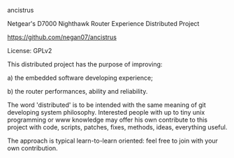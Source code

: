 ancistrus

Netgear's D7000 Nighthawk Router Experience Distributed Project

https://github.com/negan07/ancistrus

License: GPLv2


This distributed project has the purpose of improving:

a) the embedded software developing experience;

b) the router performances, ability and reliability.

The word 'distributed' is to be intended with the same meaning of git developing system philosophy.
Interested people with up to tiny unix programming or www knowledge may offer his own contribute 
to this project with code, scripts, patches, fixes, methods, ideas, everything useful.

The approach is typical learn-to-learn oriented: feel free to join with your own contribution. 

